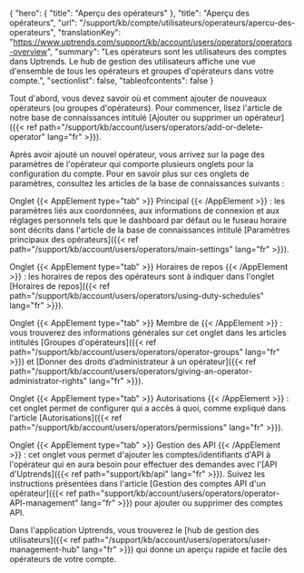 {
  "hero": {
    "title": "Aperçu des opérateurs"
  },
  "title": "Aperçu des opérateurs",
  "url": "/support/kb/compte/utilisateurs/operateurs/apercu-des-operateurs",
"translationKey": "https://www.uptrends.com/support/kb/account/users/operators/operators-overview",
"summary": "Les opérateurs sont les utilisateurs des comptes dans Uptrends. Le hub de gestion des utilisateurs affiche une vue d'ensemble de tous les opérateurs et groupes d'opérateurs dans votre compte.",
  "sectionlist": false,
   "tableofcontents": false
}

Tout d'abord, vous devez savoir où et comment ajouter de nouveaux opérateurs (ou groupes d'opérateurs). Pour commencer, lisez l'article de notre base de connaissances intitulé [Ajouter ou supprimer un opérateur]({{< ref path="/support/kb/account/users/operators/add-or-delete-operator" lang="fr" >}}).

Après avoir ajouté un nouvel opérateur, vous arrivez sur la page des paramètres de l'opérateur qui comporte plusieurs onglets pour la configuration du compte. Pour en savoir plus sur ces onglets de paramètres, consultez les articles de la base de connaissances suivants :

Onglet {{< AppElement type="tab" >}} Principal {{< /AppElement >}} : les paramètres liés aux coordonnées, aux informations de connexion et aux réglages personnels tels que le dashboard par défaut ou le fuseau horaire sont décrits dans l'article de la base de connaissances intitulé [Paramètres principaux des opérateurs]({{< ref path="/support/kb/account/users/operators/main-settings" lang="fr" >}}).

Onglet {{< AppElement type="tab" >}} Horaires de repos {{< /AppElement >}} : les horaires de repos des opérateurs sont à indiquer dans l'onglet [Horaires de repos]({{< ref path="/support/kb/account/users/operators/using-duty-schedules" lang="fr" >}}).

Onglet {{< AppElement type="tab" >}} Membre de {{< /AppElement >}} : vous trouverez des informations générales sur cet onglet dans les articles intitulés [Groupes d'opérateurs]({{< ref path="/support/kb/account/users/operators/operator-groups" lang="fr" >}}) et [Donner des droits d’administrateur à un opérateur]({{< ref path="/support/kb/account/users/operators/giving-an-operator-administrator-rights" lang="fr" >}}).

Onglet {{< AppElement type="tab" >}} Autorisations {{< /AppElement >}} : cet onglet permet de configurer qui a accès à quoi, comme expliqué dans l'article [Autorisations]({{< ref path="/support/kb/account/users/operators/permissions" lang="fr" >}}).

Onglet {{< AppElement type="tab" >}} Gestion des API {{< /AppElement >}} : cet onglet vous permet d'ajouter les comptes/identifiants d'API à l'opérateur qui en aura besoin pour effectuer des demandes avec l'[API d'Uptrends]({{< ref path="support/kb/api" lang="fr" >}}). Suivez les instructions présentées dans l'article [Gestion des comptes API d'un opérateur]({{< ref path="support/kb/account/users/operators/operator-API-management" lang="fr" >}}) pour ajouter ou supprimer des comptes API.

Dans l'application Uptrends, vous trouverez le [hub de gestion des utilisateurs]({{< ref path="/support/kb/account/users/operators/user-management-hub" lang="fr" >}}) qui donne un aperçu rapide et facile des opérateurs de votre compte.

